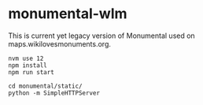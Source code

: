 # monumental-wlm

This is current yet legacy version of Monumental used on maps.wikilovesmonuments.org.

```
nvm use 12
npm install
npm run start

cd monumental/static/
python -m SimpleHTTPServer
```
